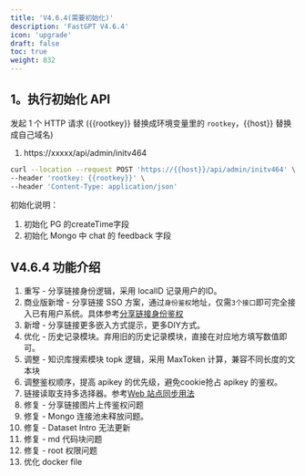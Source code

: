 ```yaml
---
title: 'V4.6.4(需要初始化)'
description: 'FastGPT V4.6.4'
icon: 'upgrade'
draft: false
toc: true
weight: 832
---
```


## 1。执行初始化 API

发起 1 个 HTTP 请求 ({{rootkey}} 替换成环境变量里的 `rootkey`，{{host}} 替换成自己域名)

1. https://xxxxx/api/admin/initv464

```bash
curl --location --request POST 'https://{{host}}/api/admin/initv464' \
--header 'rootkey: {{rootkey}}' \
--header 'Content-Type: application/json'
```

初始化说明：
1. 初始化 PG 的createTime字段
2. 初始化 Mongo 中 chat 的 feedback 字段


## V4.6.4 功能介绍

1. 重写 - 分享链接身份逻辑，采用 localID 记录用户的ID。
2. 商业版新增 - 分享链接 SSO 方案，通过`身份鉴权`地址，仅需`3个接口`即可完全接入已有用户系统。具体参考[分享链接身份鉴权](/docs/development/openapi/share/)
3. 新增 - 分享链接更多嵌入方式提示，更多DIY方式。
4. 优化 - 历史记录模块。弃用旧的历史记录模块，直接在对应地方填写数值即可。
5. 调整 - 知识库搜索模块 topk 逻辑，采用 MaxToken 计算，兼容不同长度的文本块
6. 调整鉴权顺序，提高 apikey 的优先级，避免cookie抢占 apikey 的鉴权。
7. 链接读取支持多选择器。参考[Web 站点同步用法](/docs/course/websync)
8. 修复 - 分享链接图片上传鉴权问题
9. 修复 - Mongo 连接池未释放问题。
10. 修复 - Dataset Intro 无法更新
11. 修复 - md 代码块问题
12. 修复 - root 权限问题
13. 优化 docker file  



